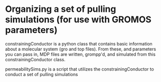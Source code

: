 # Organizing a set of pulling simulations (for use with GROMOS parameters)  

constrainingConductor is a python class that contains basic information about a molecular system (gro and top files). From these, and parameters you can pass in, MDP files are written, grompp'd, and simulated from this constrainingConductor class.

permeabilitySims.py is a script that utilizes the constrainingConductor to conduct a set of pulling simulations

